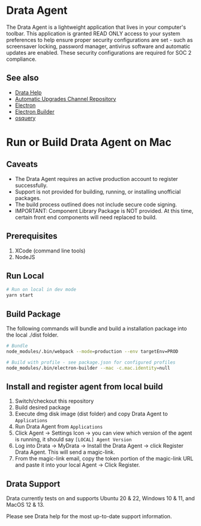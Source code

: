 # Drata Agent

The Drata Agent is a lightweight application that lives in your computer's toolbar. This application is granted READ ONLY access to your system preferences to help ensure proper security configurations are set - such as screensaver locking, password manager, antivirus software and automatic updates are enabled. These security configurations are required for SOC 2 compliance.

## See also

-   [Drata Help](https://help.drata.com/)
-   [Automatic Upgrades Channel Repository](https://github.com/drata/agent-releases)
-   [Electron](https://www.electronjs.org/)
-   [Electron Builder](https://www.electron.build/)
-   [osquery](https://www.osquery.io/)

# Run or Build Drata Agent on Mac

## Caveats

-   The Drata Agent requires an active production account to register successfully.
-   Support is not provided for building, running, or installing unofficial packages.
-   The build process outlined does not include secure code signing.
-   IMPORTANT: Component Library Package is NOT provided. At this time, certain front end components will need replaced to build.

## Prerequisites

1. XCode (command line tools)
1. NodeJS

## Run Local

```bash
# Run on local in dev mode
yarn start
```

## Build Package

The following commands will bundle and build a installation package into the local ./dist folder.

```bash
# Bundle
node_modules/.bin/webpack --mode=production --env targetEnv=PROD

# Build with profile - see package.json for configured profiles
node_modules/.bin/electron-builder --mac -c.mac.identity=null
```

## Install and register agent from local build

1. Switch/checkout this repository
1. Build desired package
1. Execute dmg disk image (dist folder) and copy Drata Agent to `Applications`
1. Run Drata Agent from `Applications`
1. Click Agent -> Settings Icon -> you can view which version of the agent is running, it should say `[LOCAL] Agent Version`
1. Log into Drata -> MyDrata -> Install the Drata Agent -> click Register Drata Agent. This will send a magic-link.
1. From the magic-link email, copy the token portion of the magic-link URL and paste it into your local Agent -> Click Register.

## Drata Support

Drata currently tests on and supports Ubuntu 20 & 22, Windows 10 & 11, and MacOS 12 & 13. 

Please see Drata help for the most up-to-date support information.
